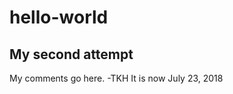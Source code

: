# hello-world
My second attempt
----------------------------------------------
My comments go here.   -TKH
It is now July 23, 2018
